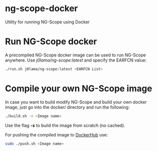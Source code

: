 # ng-scope-docker
Utility for running NG-Scope using Docker

# Run NG-Scope docker
A precompiled NG-Scope docker image can be used to run NG-Scope anywhere. Use *j0lama/ng-scope:latest* and specify the EARFCN value: 
```bash
./run.sh j0lama/ng-scope:latest <EARFCN List>
```

# Compile your own NG-Scope image
In case you want to build modify NG-Scope and build your own docker image, just go into the docker/ directory and run the following:
```bash
./build.sh -n <Image name>
```
Use the flag **-s** to build the image from scratch (no cached).

For pushing the compiled image to [DockerHub](https://hub.docker.com) use:
```bash
sudo ./push.sh <Image name>
```
